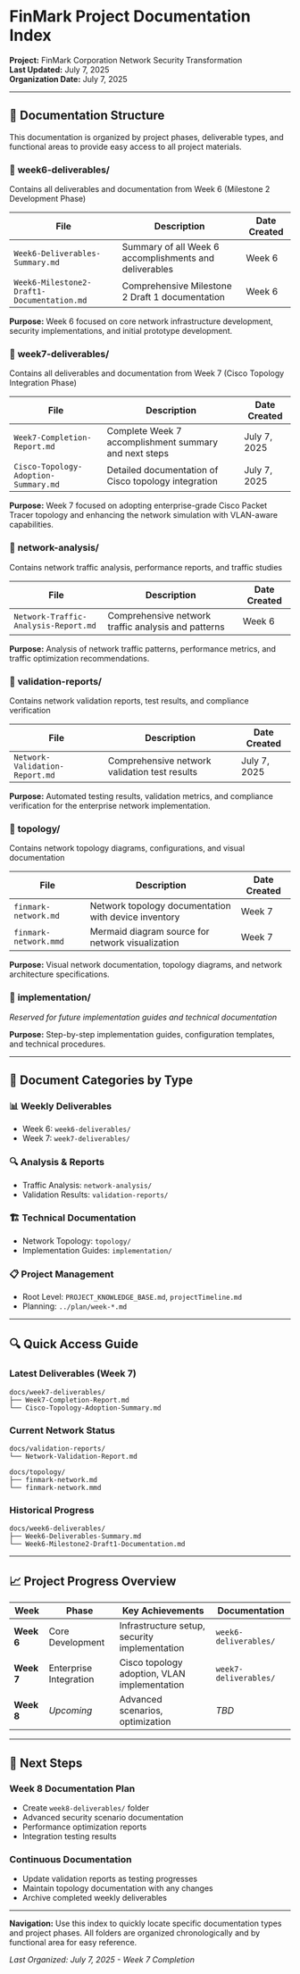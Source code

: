 # FinMark Project Documentation Index

**Project:** FinMark Corporation Network Security Transformation  
**Last Updated:** July 7, 2025  
**Organization Date:** July 7, 2025

---

## 📁 **Documentation Structure**

This documentation is organized by project phases, deliverable types, and functional areas to provide easy access to all project materials.

### 📂 **week6-deliverables/**
Contains all deliverables and documentation from Week 6 (Milestone 2 Development Phase)

| File | Description | Date Created |
|------|-------------|--------------|
| `Week6-Deliverables-Summary.md` | Summary of all Week 6 accomplishments and deliverables | Week 6 |
| `Week6-Milestone2-Draft1-Documentation.md` | Comprehensive Milestone 2 Draft 1 documentation | Week 6 |

**Purpose:** Week 6 focused on core network infrastructure development, security implementations, and initial prototype development.

### 📂 **week7-deliverables/**
Contains all deliverables and documentation from Week 7 (Cisco Topology Integration Phase)

| File | Description | Date Created |
|------|-------------|--------------|
| `Week7-Completion-Report.md` | Complete Week 7 accomplishment summary and next steps | July 7, 2025 |
| `Cisco-Topology-Adoption-Summary.md` | Detailed documentation of Cisco topology integration | July 7, 2025 |

**Purpose:** Week 7 focused on adopting enterprise-grade Cisco Packet Tracer topology and enhancing the network simulation with VLAN-aware capabilities.

### 📂 **network-analysis/**
Contains network traffic analysis, performance reports, and traffic studies

| File | Description | Date Created |
|------|-------------|--------------|
| `Network-Traffic-Analysis-Report.md` | Comprehensive network traffic analysis and patterns | Week 6 |

**Purpose:** Analysis of network traffic patterns, performance metrics, and traffic optimization recommendations.

### 📂 **validation-reports/**
Contains network validation reports, test results, and compliance verification

| File | Description | Date Created |
|------|-------------|--------------|
| `Network-Validation-Report.md` | Comprehensive network validation test results | July 7, 2025 |

**Purpose:** Automated testing results, validation metrics, and compliance verification for the enterprise network implementation.

### 📂 **topology/**
Contains network topology diagrams, configurations, and visual documentation

| File | Description | Date Created |
|------|-------------|--------------|
| `finmark-network.md` | Network topology documentation with device inventory | Week 7 |
| `finmark-network.mmd` | Mermaid diagram source for network visualization | Week 7 |

**Purpose:** Visual network documentation, topology diagrams, and network architecture specifications.

### 📂 **implementation/**
*Reserved for future implementation guides and technical documentation*

**Purpose:** Step-by-step implementation guides, configuration templates, and technical procedures.

---

## 🎯 **Document Categories by Type**

### **📊 Weekly Deliverables**
- Week 6: `week6-deliverables/`
- Week 7: `week7-deliverables/`

### **🔍 Analysis & Reports**
- Traffic Analysis: `network-analysis/`
- Validation Results: `validation-reports/`

### **🏗️ Technical Documentation**
- Network Topology: `topology/`
- Implementation Guides: `implementation/`

### **📋 Project Management**
- Root Level: `PROJECT_KNOWLEDGE_BASE.md`, `projectTimeline.md`
- Planning: `../plan/week-*.md`

---

## 🔍 **Quick Access Guide**

### **Latest Deliverables (Week 7)**
```
docs/week7-deliverables/
├── Week7-Completion-Report.md
└── Cisco-Topology-Adoption-Summary.md
```

### **Current Network Status**
```
docs/validation-reports/
└── Network-Validation-Report.md

docs/topology/
├── finmark-network.md
└── finmark-network.mmd
```

### **Historical Progress**
```
docs/week6-deliverables/
├── Week6-Deliverables-Summary.md
└── Week6-Milestone2-Draft1-Documentation.md
```

---

## 📈 **Project Progress Overview**

| Week | Phase | Key Achievements | Documentation |
|------|-------|------------------|---------------|
| **Week 6** | Core Development | Infrastructure setup, security implementation | `week6-deliverables/` |
| **Week 7** | Enterprise Integration | Cisco topology adoption, VLAN implementation | `week7-deliverables/` |
| **Week 8** | *Upcoming* | Advanced scenarios, optimization | *TBD* |

---

## 🎯 **Next Steps**

### **Week 8 Documentation Plan**
- Create `week8-deliverables/` folder
- Advanced security scenario documentation
- Performance optimization reports
- Integration testing results

### **Continuous Documentation**
- Update validation reports as testing progresses
- Maintain topology documentation with any changes
- Archive completed weekly deliverables

---

**Navigation:** Use this index to quickly locate specific documentation types and project phases. All folders are organized chronologically and by functional area for easy reference.

*Last Organized: July 7, 2025 - Week 7 Completion*

